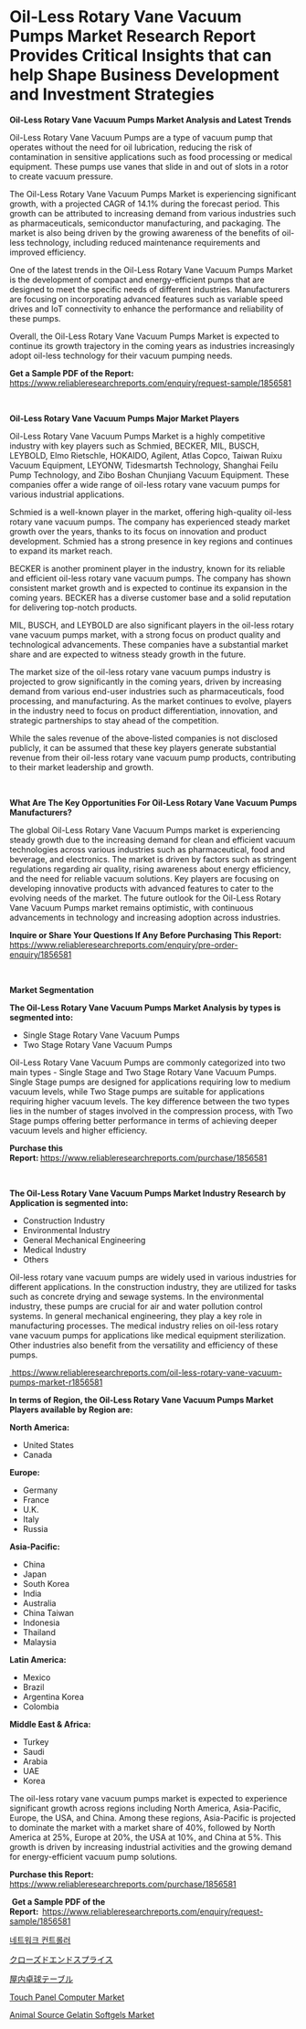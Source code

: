 <p><h1>Oil-Less Rotary Vane Vacuum Pumps Market Research Report Provides Critical Insights that can help Shape Business Development and Investment Strategies</h1></p><p><strong>Oil-Less Rotary Vane Vacuum Pumps Market Analysis and Latest Trends</strong></p>
<p><p>Oil-Less Rotary Vane Vacuum Pumps are a type of vacuum pump that operates without the need for oil lubrication, reducing the risk of contamination in sensitive applications such as food processing or medical equipment. These pumps use vanes that slide in and out of slots in a rotor to create vacuum pressure.</p><p>The Oil-Less Rotary Vane Vacuum Pumps Market is experiencing significant growth, with a projected CAGR of 14.1% during the forecast period. This growth can be attributed to increasing demand from various industries such as pharmaceuticals, semiconductor manufacturing, and packaging. The market is also being driven by the growing awareness of the benefits of oil-less technology, including reduced maintenance requirements and improved efficiency.</p><p>One of the latest trends in the Oil-Less Rotary Vane Vacuum Pumps Market is the development of compact and energy-efficient pumps that are designed to meet the specific needs of different industries. Manufacturers are focusing on incorporating advanced features such as variable speed drives and IoT connectivity to enhance the performance and reliability of these pumps.</p><p>Overall, the Oil-Less Rotary Vane Vacuum Pumps Market is expected to continue its growth trajectory in the coming years as industries increasingly adopt oil-less technology for their vacuum pumping needs.</p></p>
<p><strong>Get a Sample PDF of the Report:&nbsp;</strong> <a href="https://www.reliableresearchreports.com/enquiry/request-sample/1856581">https://www.reliableresearchreports.com/enquiry/request-sample/1856581</a></p>
<p>&nbsp;</p>
<p><strong>Oil-Less Rotary Vane Vacuum Pumps Major Market Players</strong></p>
<p><p>Oil-Less Rotary Vane Vacuum Pumps Market is a highly competitive industry with key players such as Schmied, BECKER, MIL, BUSCH, LEYBOLD, Elmo Rietschle, HOKAIDO, Agilent, Atlas Copco, Taiwan Ruixu Vacuum Equipment, LEYONW, Tidesmartsh Technology, Shanghai Feilu Pump Technology, and Zibo Boshan Chunjiang Vacuum Equipment. These companies offer a wide range of oil-less rotary vane vacuum pumps for various industrial applications.</p><p>Schmied is a well-known player in the market, offering high-quality oil-less rotary vane vacuum pumps. The company has experienced steady market growth over the years, thanks to its focus on innovation and product development. Schmied has a strong presence in key regions and continues to expand its market reach.</p><p>BECKER is another prominent player in the industry, known for its reliable and efficient oil-less rotary vane vacuum pumps. The company has shown consistent market growth and is expected to continue its expansion in the coming years. BECKER has a diverse customer base and a solid reputation for delivering top-notch products.</p><p>MIL, BUSCH, and LEYBOLD are also significant players in the oil-less rotary vane vacuum pumps market, with a strong focus on product quality and technological advancements. These companies have a substantial market share and are expected to witness steady growth in the future.</p><p>The market size of the oil-less rotary vane vacuum pumps industry is projected to grow significantly in the coming years, driven by increasing demand from various end-user industries such as pharmaceuticals, food processing, and manufacturing. As the market continues to evolve, players in the industry need to focus on product differentiation, innovation, and strategic partnerships to stay ahead of the competition.</p><p>While the sales revenue of the above-listed companies is not disclosed publicly, it can be assumed that these key players generate substantial revenue from their oil-less rotary vane vacuum pump products, contributing to their market leadership and growth.</p></p>
<p>&nbsp;</p>
<p><strong>What Are The Key Opportunities For Oil-Less Rotary Vane Vacuum Pumps Manufacturers?</strong></p>
<p><p>The global Oil-Less Rotary Vane Vacuum Pumps market is experiencing steady growth due to the increasing demand for clean and efficient vacuum technologies across various industries such as pharmaceutical, food and beverage, and electronics. The market is driven by factors such as stringent regulations regarding air quality, rising awareness about energy efficiency, and the need for reliable vacuum solutions. Key players are focusing on developing innovative products with advanced features to cater to the evolving needs of the market. The future outlook for the Oil-Less Rotary Vane Vacuum Pumps market remains optimistic, with continuous advancements in technology and increasing adoption across industries.</p></p>
<p><strong>Inquire or Share Your Questions If Any Before Purchasing This Report:</strong> <a href="https://www.reliableresearchreports.com/enquiry/pre-order-enquiry/1856581">https://www.reliableresearchreports.com/enquiry/pre-order-enquiry/1856581</a></p>
<p>&nbsp;</p>
<p><strong>Market Segmentation</strong></p>
<p><strong>The Oil-Less Rotary Vane Vacuum Pumps Market Analysis by types is segmented into:</strong></p>
<p><ul><li>Single Stage Rotary Vane Vacuum Pumps</li><li>Two Stage Rotary Vane Vacuum Pumps</li></ul></p>
<p><p>Oil-Less Rotary Vane Vacuum Pumps are commonly categorized into two main types - Single Stage and Two Stage Rotary Vane Vacuum Pumps. Single Stage pumps are designed for applications requiring low to medium vacuum levels, while Two Stage pumps are suitable for applications requiring higher vacuum levels. The key difference between the two types lies in the number of stages involved in the compression process, with Two Stage pumps offering better performance in terms of achieving deeper vacuum levels and higher efficiency.</p></p>
<p><strong>Purchase this Report:&nbsp;</strong><a href="https://www.reliableresearchreports.com/purchase/1856581">https://www.reliableresearchreports.com/purchase/1856581</a></p>
<p>&nbsp;</p>
<p><strong>The Oil-Less Rotary Vane Vacuum Pumps Market Industry Research by Application is segmented into:</strong></p>
<p><ul><li>Construction Industry</li><li>Environmental Industry</li><li>General Mechanical Engineering</li><li>Medical Industry</li><li>Others</li></ul></p>
<p><p>Oil-less rotary vane vacuum pumps are widely used in various industries for different applications. In the construction industry, they are utilized for tasks such as concrete drying and sewage systems. In the environmental industry, these pumps are crucial for air and water pollution control systems. In general mechanical engineering, they play a key role in manufacturing processes. The medical industry relies on oil-less rotary vane vacuum pumps for applications like medical equipment sterilization. Other industries also benefit from the versatility and efficiency of these pumps.</p></p>
<p><a href="https://www.reliableresearchreports.com/oil-less-rotary-vane-vacuum-pumps-market-r1856581">&nbsp;https://www.reliableresearchreports.com/oil-less-rotary-vane-vacuum-pumps-market-r1856581</a></p>
<p><strong>In terms of Region, the Oil-Less Rotary Vane Vacuum Pumps Market Players available by Region are:</strong></p>
<p>
    <p> <strong> North America: </strong>
        <ul>
            <li>United States</li>
            <li>Canada</li>
        </ul>
        </p> 
    <p> <strong> Europe: </strong>
        <ul>
            <li>Germany</li>
            <li>France</li>
            <li>U.K.</li>
            <li>Italy</li>
            <li>Russia</li>
        </ul>
        </p> 
    <p> <strong> Asia-Pacific: </strong>
        <ul>
            <li>China</li>
            <li>Japan</li>
            <li>South Korea</li>
            <li>India</li>
            <li>Australia</li>
            <li>China Taiwan</li>
            <li>Indonesia</li>
            <li>Thailand</li>
            <li>Malaysia</li>
        </ul>
        </p> 
    <p> <strong> Latin America: </strong>
        <ul>
            <li>Mexico</li>
            <li>Brazil</li>
            <li>Argentina Korea</li>
            <li>Colombia</li>
        </ul>
        </p> 
    <p> <strong> Middle East & Africa: </strong>
        <ul>
            <li>Turkey</li>
            <li>Saudi</li>
            <li>Arabia</li>
            <li>UAE</li>
            <li>Korea</li>
        </ul>
    </p>
    </p>
<p><p>The oil-less rotary vane vacuum pumps market is expected to experience significant growth across regions including North America, Asia-Pacific, Europe, the USA, and China. Among these regions, Asia-Pacific is projected to dominate the market with a market share of 40%, followed by North America at 25%, Europe at 20%, the USA at 10%, and China at 5%. This growth is driven by increasing industrial activities and the growing demand for energy-efficient vacuum pump solutions.</p></p>
<p><strong>Purchase this Report: </strong><a href="https://www.reliableresearchreports.com/purchase/1856581">https://www.reliableresearchreports.com/purchase/1856581</a></p>
<p>&nbsp;<strong>Get a Sample PDF of the Report:&nbsp;&nbsp;</strong><a href="https://www.reliableresearchreports.com/enquiry/request-sample/1856581">https://www.reliableresearchreports.com/enquiry/request-sample/1856581</a></p>
<p><strong></strong></p>
<p><p><a href="https://github.com/sougarounis/Market-Research-Report-List-3/blob/main/386603669420.md">네트워크 컨트롤러</a></p><p><a href="https://github.com/mohamedbakry57/Market-Research-Report-List-3/blob/main/401800169419.md">クローズドエンドスプライス</a></p><p><a href="https://github.com/TerrellConn/Market-Research-Report-List-1/blob/main/272341565286.md">屋内卓球テーブル</a></p><p><a href="https://www.linkedin.com/pulse/touch-panel-computer-market-trends-analysis-forecasted-period-yax2e">Touch Panel Computer Market</a></p><p><a href="https://www.linkedin.com/pulse/animal-source-gelatin-softgels-market-size-reveals-zqjcc?trackingId=%2BTS6sF1qEPaAx81pQIGWVw%3D%3D">Animal Source Gelatin Softgels Market</a></p></p>